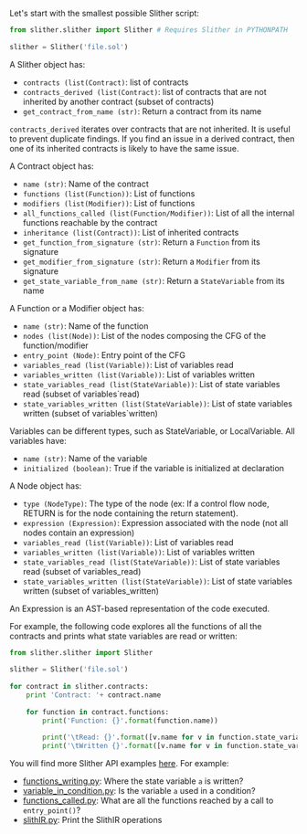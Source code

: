 Let's start with the smallest possible Slither script:

```python
from slither.slither import Slither # Requires Slither in PYTHONPATH  
  
slither = Slither('file.sol')  
```

A Slither object has:
- `contracts (list(Contract)`: list of contracts
- `contracts_derived (list(Contract)`: list of contracts that are not inherited by another contract (subset of contracts)
- `get_contract_from_name (str)`: Return a contract from its name

`contracts_derived` iterates over contracts that are not inherited. It is useful to prevent duplicate findings. If you find an issue in a derived contract, then one of its inherited contracts is likely to have the same issue.

A Contract object has:
- `name (str)`: Name of the contract
- `functions (list(Function))`: List of functions
- `modifiers (list(Modifier))`: List of functions
- `all_functions_called (list(Function/Modifier))`: List of all the internal functions reachable by the contract
- `inheritance (list(Contract))`: List of inherited contracts
- `get_function_from_signature (str)`: Return a `Function` from its signature
- `get_modifier_from_signature (str)`: Return a `Modifier` from its signature
- `get_state_variable_from_name (str)`: Return a `StateVariable` from its name

A Function or a Modifier object has:
- `name (str)`: Name of the function
- `nodes (list(Node))`: List of the nodes composing the CFG of the function/modifier
- `entry_point (Node)`: Entry point of the CFG
- `variables_read (list(Variable))`: List of variables read
- `variables_written (list(Variable))`: List of variables written
- `state_variables_read (list(StateVariable))`: List of state variables read (subset of variables`read)
- `state_variables_written (list(StateVariable))`: List of state variables written (subset of variables`written)

Variables can be different types, such as StateVariable, or LocalVariable. All variables have:
- `name (str)`: Name of the variable
- `initialized (boolean)`: True if the variable is initialized at declaration

A Node object has:
- `type (NodeType)`: The type of the node (ex: If a control flow node, RETURN is for the node containing the return statement).
- `expression (Expression)`: Expression associated with the node (not all nodes contain an expression)
- `variables_read (list(Variable))`: List of variables read
- `variables_written (list(Variable))`: List of variables written
- `state_variables_read (list(StateVariable))`: List of state variables read (subset of variables_read)
- `state_variables_written (list(StateVariable))`: List of state variables written (subset of variables_written)

An Expression is an AST-based representation of the code executed.

For example, the following code explores all the functions of all the contracts and prints what state variables are read or written:

```python
from slither.slither import Slither  
  
slither = Slither('file.sol')  
  
for contract in slither.contracts:  
    print 'Contract: '+ contract.name  
  
    for function in contract.functions:  
        print('Function: {}'.format(function.name))  
  
        print('\tRead: {}'.format([v.name for v in function.state_variables_read]))  
        print('\tWritten {}'.format([v.name for v in function.state_variables_written]))
```

You will find more Slither API examples [here](https://github.com/trailofbits/slither/blob/master/examples/scripts/). For example:
* [functions_writing.py](https://github.com/trailofbits/slither/blob/master/examples/scripts/functions_writing.py): Where the state variable `a` is written?
* [variable_in_condition.py](https://github.com/trailofbits/slither/blob/master/examples/scripts/variable_in_condition.py): Is the variable `a` used in a condition?
* [functions_called.py](https://github.com/trailofbits/slither/blob/master/examples/scripts/functions_called.py): What are all the functions reached by a call to `entry_point()`?
* [slithIR.py](https://github.com/trailofbits/slither/blob/master/examples/scripts/slithIR.py): Print the SlithIR operations 
